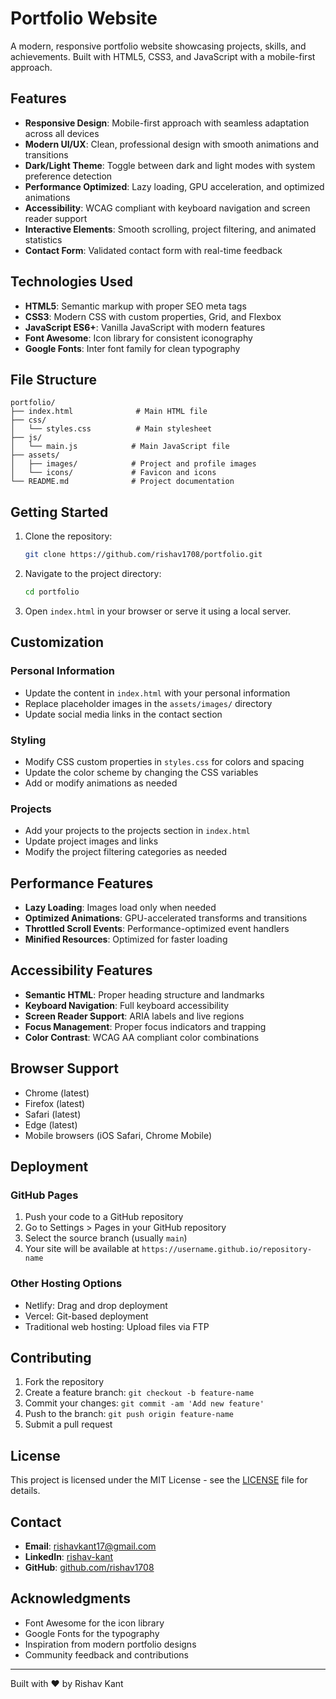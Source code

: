 # Portfolio Website

A modern, responsive portfolio website showcasing projects, skills, and achievements. Built with HTML5, CSS3, and JavaScript with a mobile-first approach.

## Features

- **Responsive Design**: Mobile-first approach with seamless adaptation across all devices
- **Modern UI/UX**: Clean, professional design with smooth animations and transitions
- **Dark/Light Theme**: Toggle between dark and light modes with system preference detection
- **Performance Optimized**: Lazy loading, GPU acceleration, and optimized animations
- **Accessibility**: WCAG compliant with keyboard navigation and screen reader support
- **Interactive Elements**: Smooth scrolling, project filtering, and animated statistics
- **Contact Form**: Validated contact form with real-time feedback

## Technologies Used

- **HTML5**: Semantic markup with proper SEO meta tags
- **CSS3**: Modern CSS with custom properties, Grid, and Flexbox
- **JavaScript ES6+**: Vanilla JavaScript with modern features
- **Font Awesome**: Icon library for consistent iconography
- **Google Fonts**: Inter font family for clean typography

## File Structure

```
portfolio/
├── index.html              # Main HTML file
├── css/
│   └── styles.css          # Main stylesheet
├── js/
│   └── main.js            # Main JavaScript file
├── assets/
│   ├── images/            # Project and profile images
│   └── icons/             # Favicon and icons
└── README.md              # Project documentation
```

## Getting Started

1. Clone the repository:
   ```bash
   git clone https://github.com/rishav1708/portfolio.git
   ```

2. Navigate to the project directory:
   ```bash
   cd portfolio
   ```

3. Open `index.html` in your browser or serve it using a local server.

## Customization

### Personal Information
- Update the content in `index.html` with your personal information
- Replace placeholder images in the `assets/images/` directory
- Update social media links in the contact section

### Styling
- Modify CSS custom properties in `styles.css` for colors and spacing
- Update the color scheme by changing the CSS variables
- Add or modify animations as needed

### Projects
- Add your projects to the projects section in `index.html`
- Update project images and links
- Modify the project filtering categories as needed

## Performance Features

- **Lazy Loading**: Images load only when needed
- **Optimized Animations**: GPU-accelerated transforms and transitions
- **Throttled Scroll Events**: Performance-optimized event handlers
- **Minified Resources**: Optimized for faster loading

## Accessibility Features

- **Semantic HTML**: Proper heading structure and landmarks
- **Keyboard Navigation**: Full keyboard accessibility
- **Screen Reader Support**: ARIA labels and live regions
- **Focus Management**: Proper focus indicators and trapping
- **Color Contrast**: WCAG AA compliant color combinations

## Browser Support

- Chrome (latest)
- Firefox (latest)
- Safari (latest)
- Edge (latest)
- Mobile browsers (iOS Safari, Chrome Mobile)

## Deployment

### GitHub Pages
1. Push your code to a GitHub repository
2. Go to Settings > Pages in your GitHub repository
3. Select the source branch (usually `main`)
4. Your site will be available at `https://username.github.io/repository-name`

### Other Hosting Options
- Netlify: Drag and drop deployment
- Vercel: Git-based deployment
- Traditional web hosting: Upload files via FTP

## Contributing

1. Fork the repository
2. Create a feature branch: `git checkout -b feature-name`
3. Commit your changes: `git commit -am 'Add new feature'`
4. Push to the branch: `git push origin feature-name`
5. Submit a pull request

## License

This project is licensed under the MIT License - see the [LICENSE](LICENSE) file for details.

## Contact

- **Email**: rishavkant17@gmail.com
- **LinkedIn**: [rishav-kant](www.linkedin.com/in/rishav-kant-a09bb7307)
- **GitHub**: [github.com/rishav1708](https://github.com/rishav1708)

## Acknowledgments

- Font Awesome for the icon library
- Google Fonts for the typography
- Inspiration from modern portfolio designs
- Community feedback and contributions

---

Built with ❤️ by Rishav Kant
